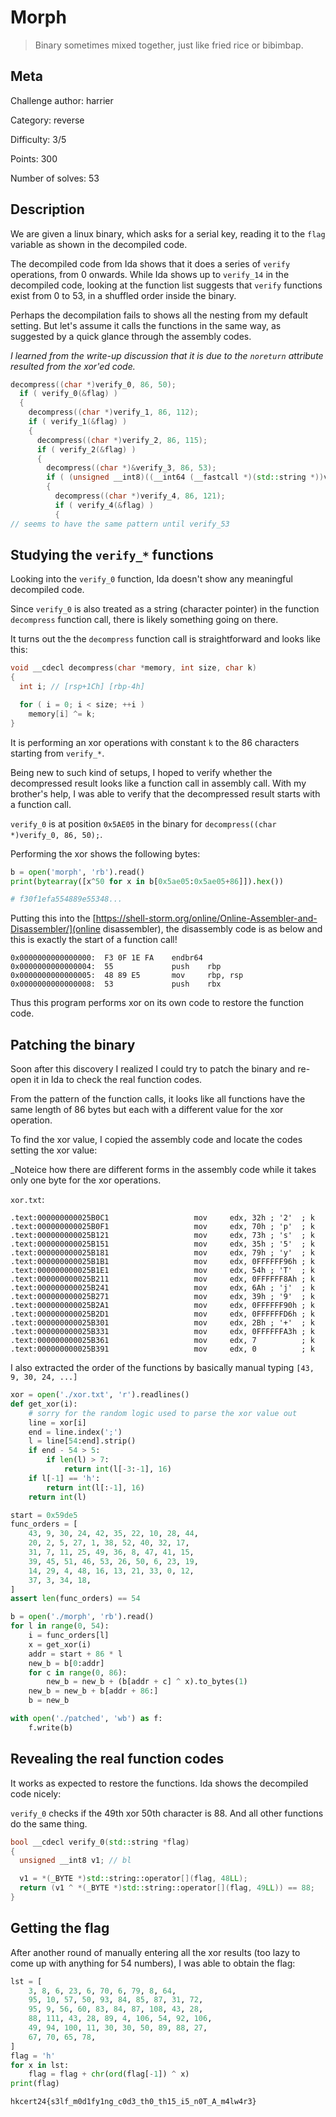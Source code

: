 # Morph

> Binary sometimes mixed together, just like fried rice or bibimbap.

## Meta

Challenge author: harrier

Category: reverse

Difficulty: 3/5

Points: 300

Number of solves: 53

## Description

We are given a linux binary, which asks for a serial key, reading it to the `flag` variable as shown in the decompiled code.

The decompiled code from Ida shows that it does a series of `verify` operations, from 0 onwards. While Ida shows up to `verify_14` in the decompiled code, looking at the function list suggests that `verify` functions exist from 0 to 53, in a shuffled order inside the binary.

Perhaps the decompilation fails to shows all the nesting from my default setting. But let's assume it calls the functions in the same way, as suggested by a quick glance through the assembly codes.

_I learned from the write-up discussion that it is due to the `noreturn` attribute resulted from the xor'ed code._

```cpp
decompress((char *)verify_0, 86, 50);
  if ( verify_0(&flag) )
  {
    decompress((char *)verify_1, 86, 112);
    if ( verify_1(&flag) )
    {
      decompress((char *)verify_2, 86, 115);
      if ( verify_2(&flag) )
      {
        decompress((char *)&verify_3, 86, 53);
        if ( (unsigned __int8)((__int64 (__fastcall *)(std::string *))verify_3)(&flag) == 1 )
        {
          decompress((char *)verify_4, 86, 121);
          if ( verify_4(&flag) )
          {
// seems to have the same pattern until verify_53
```

## Studying the `verify_*` functions

Looking into the `verify_0` function, Ida doesn't show any meaningful decompiled code.

Since `verify_0` is also treated as a string (character pointer) in the function `decompress` function call, there is likely something going on there.

It turns out the the `decompress` function call is straightforward and looks like this:

```cpp
void __cdecl decompress(char *memory, int size, char k)
{
  int i; // [rsp+1Ch] [rbp-4h]

  for ( i = 0; i < size; ++i )
    memory[i] ^= k;
}
```

It is performing an xor operations with constant `k` to the 86 characters starting from `verify_*`.

Being new to such kind of setups, I hoped to verify whether the decompressed result looks like a function call in assembly call. With my brother's help, I was able to verify that the decompressed result starts with a function call.

`verify_0` is at position `0x5AE05` in the binary for `decompress((char *)verify_0, 86, 50);`.

Performing the xor shows the following bytes:

```python
b = open('morph', 'rb').read()
print(bytearray([x^50 for x in b[0x5ae05:0x5ae05+86]]).hex())

# f30f1efa554889e55348...
```

Putting this into the [https://shell-storm.org/online/Online-Assembler-and-Disassembler/](online disassembler), the disassembly code is as below and this is exactly the start of a function call!

```
0x0000000000000000:  F3 0F 1E FA    endbr64
0x0000000000000004:  55             push    rbp
0x0000000000000005:  48 89 E5       mov     rbp, rsp
0x0000000000000008:  53             push    rbx
```

Thus this program performs xor on its own code to restore the function code.

## Patching the binary

Soon after this discovery I realized I could try to patch the binary and re-open it in Ida to check the real function codes.

From the pattern of the function calls, it looks like all functions have the same length of 86 bytes but each with a different value for the xor operation.

To find the xor value, I copied the assembly code and locate the codes setting the xor value:

_Noteice how there are different forms in the assembly code while it takes only one byte for the xor operations.

`xor.txt`:
```
.text:000000000025B0C1                   mov     edx, 32h ; '2'  ; k
.text:000000000025B0F1                   mov     edx, 70h ; 'p'  ; k
.text:000000000025B121                   mov     edx, 73h ; 's'  ; k
.text:000000000025B151                   mov     edx, 35h ; '5'  ; k
.text:000000000025B181                   mov     edx, 79h ; 'y'  ; k
.text:000000000025B1B1                   mov     edx, 0FFFFFF96h ; k
.text:000000000025B1E1                   mov     edx, 54h ; 'T'  ; k
.text:000000000025B211                   mov     edx, 0FFFFFF8Ah ; k
.text:000000000025B241                   mov     edx, 6Ah ; 'j'  ; k
.text:000000000025B271                   mov     edx, 39h ; '9'  ; k
.text:000000000025B2A1                   mov     edx, 0FFFFFF90h ; k
.text:000000000025B2D1                   mov     edx, 0FFFFFFD6h ; k
.text:000000000025B301                   mov     edx, 2Bh ; '+'  ; k
.text:000000000025B331                   mov     edx, 0FFFFFFA3h ; k
.text:000000000025B361                   mov     edx, 7          ; k
.text:000000000025B391                   mov     edx, 0          ; k
```

I also extracted the order of the functions by basically manual typing `[43, 9, 30, 24, ...]`

```python
xor = open('./xor.txt', 'r').readlines()
def get_xor(i):
    # sorry for the random logic used to parse the xor value out
    line = xor[i]
    end = line.index(';')
    l = line[54:end].strip()
    if end - 54 > 5:
        if len(l) > 7:
            return int(l[-3:-1], 16)
    if l[-1] == 'h':
        return int(l[:-1], 16)
    return int(l)

start = 0x59de5
func_orders = [
    43, 9, 30, 24, 42, 35, 22, 10, 28, 44,
    20, 2, 5, 27, 1, 38, 52, 40, 32, 17,
    31, 7, 11, 25, 49, 36, 8, 47, 41, 15,
    39, 45, 51, 46, 53, 26, 50, 6, 23, 19,
    14, 29, 4, 48, 16, 13, 21, 33, 0, 12,
    37, 3, 34, 18,
]
assert len(func_orders) == 54

b = open('./morph', 'rb').read()
for l in range(0, 54):
    i = func_orders[l]
    x = get_xor(i)
    addr = start + 86 * l
    new_b = b[0:addr]
    for c in range(0, 86):
        new_b = new_b + (b[addr + c] ^ x).to_bytes(1)
    new_b = new_b + b[addr + 86:]
    b = new_b

with open('./patched', 'wb') as f:
    f.write(b)
```

## Revealing the real function codes

It works as expected to restore the functions. Ida shows the decompiled code nicely:

`verify_0` checks if the 49th xor 50th character is 88. And all other functions do the same thing.

```cpp
bool __cdecl verify_0(std::string *flag)
{
  unsigned __int8 v1; // bl

  v1 = *(_BYTE *)std::string::operator[](flag, 48LL);
  return (v1 ^ *(_BYTE *)std::string::operator[](flag, 49LL)) == 88;
}
```

## Getting the flag

After another round of manually entering all the xor results (too lazy to come up with anything for 54 numbers), I was able to obtain the flag:

```python
lst = [
    3, 8, 6, 23, 6, 70, 6, 79, 8, 64,
    95, 10, 57, 50, 93, 84, 85, 87, 31, 72,
    95, 9, 56, 60, 83, 84, 87, 108, 43, 28,
    88, 111, 43, 28, 89, 4, 106, 54, 92, 106,
    49, 94, 100, 11, 30, 30, 50, 89, 88, 27,
    67, 70, 65, 78,
]
flag = 'h'
for x in lst:
    flag = flag + chr(ord(flag[-1]) ^ x)
print(flag)
```

`hkcert24{s3lf_m0d1fy1ng_c0d3_th0_th15_i5_n0T_A_m4lw4r3}`
